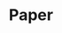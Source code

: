---
title: "Paper"
layout: category
permalink: /categories/machine-learning/paper/
author_profile: true
taxonomy: ML-Paper
sidebar:
  nav: "categories"
---